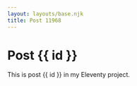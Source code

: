 ```yaml
---
layout: layouts/base.njk
title: Post 11968
---
```


# Post {{ id }}

This is post {{ id }} in my Eleventy project.
